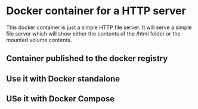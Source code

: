 # Docker container for a HTTP server

This docker container is just a simple HTTP file server. It will serve a simple file server
which will show either the contents of the /html folder or the mounted volume contents.

## Container published to the docker registry



## Use it with Docker standalone

## USe it with Docker Compose



